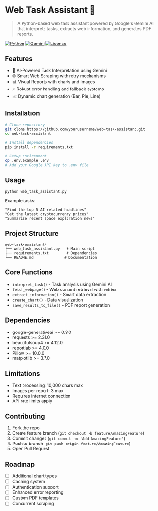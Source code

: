 # Web Task Assistant 🤖

> A Python-based web task assistant powered by Google's Gemini AI that interprets tasks, extracts web information, and generates PDF reports.

[![Python](https://img.shields.io/badge/Python-3.7+-blue.svg)](https://python.org)
[![Gemini](https://img.shields.io/badge/AI-Gemini-orange.svg)](https://deepmind.google/technologies/gemini/)
[![License](https://img.shields.io/badge/license-MIT-green.svg)](LICENSE)

## Features

- 🧠 AI-Powered Task Interpretation using Gemini
- 🌐 Smart Web Scraping with retry mechanisms
- 📊 Visual Reports with charts and images
- ⚡ Robust error handling and fallback systems
- 📈 Dynamic chart generation (Bar, Pie, Line)

## Installation

```bash
# Clone repository
git clone https://github.com/yourusername/web-task-assistant.git
cd web-task-assistant

# Install dependencies
pip install -r requirements.txt

# Setup environment
cp .env.example .env
# Add your Google API key to .env file
```

## Usage

```bash
python web_task_assistant.py
```

Example tasks:
```
"Find the top 5 AI related headlines"
"Get the latest cryptocurrency prices"
"Summarize recent space exploration news"
```

## Project Structure

```
web-task-assistant/
├── web_task_assistant.py   # Main script
├── requirements.txt        # Dependencies
└── README.md              # Documentation
```

## Core Functions

- `interpret_task()` - Task analysis using Gemini AI
- `fetch_webpage()` - Web content retrieval with retries
- `extract_information()` - Smart data extraction
- `create_chart()` - Data visualization
- `save_results_to_file()` - PDF report generation

## Dependencies

- google-generativeai >= 0.3.0
- requests >= 2.31.0
- beautifulsoup4 >= 4.12.0
- reportlab >= 4.0.0
- Pillow >= 10.0.0
- matplotlib >= 3.7.0

## Limitations

- Text processing: 10,000 chars max
- Images per report: 3 max
- Requires internet connection
- API rate limits apply

## Contributing

1. Fork the repo
2. Create feature branch (`git checkout -b feature/AmazingFeature`)
3. Commit changes (`git commit -m 'Add AmazingFeature'`)
4. Push to branch (`git push origin feature/AmazingFeature`)
5. Open Pull Request

## Roadmap

- [ ] Additional chart types
- [ ] Caching system
- [ ] Authentication support
- [ ] Enhanced error reporting
- [ ] Custom PDF templates
- [ ] Concurrent scraping
